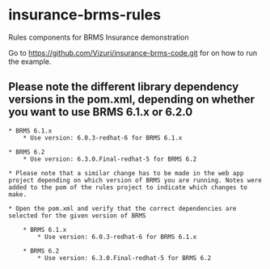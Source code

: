 # insurance-brms-rules
Rules components for BRMS Insurance demonstration

Go to https://github.com/Vizuri/insurance-brms-code.git for on how to run the example.

## Please note the different library dependency versions in the pom.xml, depending on whether you want to use BRMS 6.1.x or 6.2.0	 

    * BRMS 6.1.x
        * Use version: 6.0.3-redhat-6 for BRMS 6.1.x
          
    * BRMS 6.2
        * Use version: 6.3.0.Final-redhat-5 for BRMS 6.2
        
    * Please note that a similar change has to be made in the web app project depending on which version of BRMS you are running. Notes were added to the pom of the rules project to indicate which changes to make.
    
    * Open the pom.xml and verify that the correct dependencies are selected for the given version of BRMS
       
        * BRMS 6.1.x
            * Use version: 6.0.3-redhat-6 for BRMS 6.1.x
          
        * BRMS 6.2
            * Use version: 6.3.0.Final-redhat-5 for BRMS 6.2
